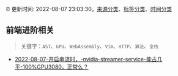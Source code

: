 :alarm_clock: 更新时间: 2022-08-07 23:03:30。[来源分类](../README.md)、[标签分类](../TAGS.md)、[时间分类](../TIMELINE.md)

## 前端进阶相关


> 关键字：`AST`、`GPU`、`WebAssembly`、`Vim`、`HTTP`、`算法`、`全栈`



- [2022-08-07-开启串流时，-nvidia-streamer-service-能占几乎-100%GPU3080，正常么？](https://www.v2ex.com/t/871288) 